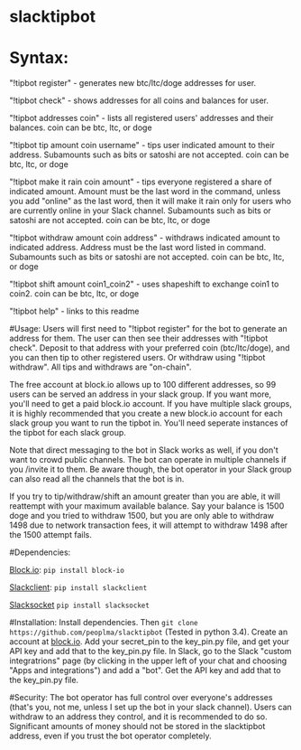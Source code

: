 # slacktipbot

# Syntax:

"!tipbot register" - generates new btc/ltc/doge addresses for user.

"!tipbot check" - shows addresses for all coins and balances for user.

"!tipbot addresses coin" - lists all registered users' addresses and their balances.  coin can be btc, ltc, or doge

"!tipbot tip amount coin username" - tips user indicated amount to their address.  Subamounts such as bits or satoshi are not accepted.  coin can be btc, ltc, or doge

"!tipbot make it rain coin amount" - tips everyone registered a share of indicated amount. Amount must be the last word in the command, unless you add "online" as the last word, then it will make it rain only for users who are currently online in your Slack channel.  Subamounts such as bits or satoshi are not accepted.  coin can be btc, ltc, or doge

"!tipbot withdraw amount coin address" - withdraws indicated amount to indicated address.  Address must be the last word listed in command. Subamounts such as bits or satoshi are not accepted.  coin can be btc, ltc, or doge

"!tipbot shift amount coin1_coin2" - uses shapeshift to exchange coin1 to coin2.  coin can be btc, ltc, or doge

"!tipbot help" - links to this readme

#Usage:
Users will first need to "!tipbot register" for the bot to generate an address for them.  The user can then see their addresses with "!tipbot check".  Deposit to that address with your preferred coin (btc/ltc/doge), and you can then tip to other registered users.  Or withdraw using "!tipbot withdraw".  All tips and withdraws are "on-chain".

The free account at block.io allows up to 100 different addresses, so 99 users can be served an address in your slack group.  If you want more, you'll need to get a paid block.io account.  If you have multiple slack groups, it is highly recommended that you create a new block.io account for each slack group you want to run the tipbot in.  You'll need seperate instances of the tipbot for each slack group.

Note that direct messaging to the bot in Slack works as well, if you don't want to crowd public channels.  The bot can operate in multiple channels if you /invite it to them.  Be aware though, the bot operator in your Slack group can also read all the channels that the bot is in.

If you try to tip/withdraw/shift an amount greater than you are able, it will reattempt with your maximum available balance.  Say your balance is 1500 doge and you tried to withdraw 1500, but you are only able to withdraw 1498 due to network transaction fees, it will attempt to withdraw 1498 after the 1500 attempt fails.

#Dependencies:

[Block.io](https://github.com/BlockIo/block_io-python/blob/master/README.md):
`pip install block-io`

[Slackclient](https://github.com/slackhq/python-slackclient):
`pip install slackclient`

[Slacksocket](https://github.com/vektorlab/slacksocket)
`pip install slacksocket`

#Installation:
Install dependencies.  Then `git clone https://github.com/peoplma/slacktipbot`  (Tested in python 3.4).  Create an account at [block.io](https://block.io/).  Add your secret_pin to the key_pin.py file, and get your API key and add that to the key_pin.py file.  In Slack, go to the Slack "custom integratrions" page (by clicking in the upper left of your chat and choosing "Apps and integrations") and add a "bot".  Get the API key and add that to the key_pin.py file.

#Security:
The bot operator has full control over everyone's addresses (that's you, not me, unless I set up the bot in your slack channel).  Users can withdraw to an address they control, and it is recommended to do so.  Significant amounts of money should not be stored in the slacktipbot address, even if you trust the bot operator completely.
